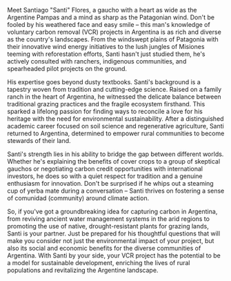 Meet Santiago "Santi" Flores, a gaucho with a heart as wide as the Argentine Pampas and a mind as sharp as the Patagonian wind. Don't be fooled by his weathered face and easy smile – this man's knowledge of voluntary carbon removal (VCR) projects in Argentina is as rich and diverse as the country's landscapes. From the windswept plains of Patagonia with their innovative wind energy initiatives to the lush jungles of Misiones teeming with reforestation efforts, Santi hasn't just studied them, he's actively consulted with ranchers, indigenous communities, and spearheaded pilot projects on the ground.

His expertise goes beyond dusty textbooks. Santi's background is a tapestry woven from tradition and cutting-edge science. Raised on a family ranch in the heart of Argentina, he witnessed the delicate balance between traditional grazing practices and the fragile ecosystem firsthand. This sparked a lifelong passion for finding ways to reconcile a love for his heritage with the need for environmental sustainability. After a distinguished academic career focused on soil science and regenerative agriculture, Santi returned to Argentina, determined to empower rural communities to become stewards of their land. 

Santi's strength lies in his ability to bridge the gap between different worlds.  Whether he's explaining the benefits of cover crops to a group of skeptical gauchos or negotiating carbon credit opportunities with international investors, he does so with a quiet respect for tradition and a genuine enthusiasm for innovation. Don't be surprised if he whips out a steaming cup of yerba mate during a conversation – Santi thrives on fostering a sense of comunidad (community) around climate action. 

So, if you've got a groundbreaking idea for capturing carbon in Argentina, from reviving ancient water management systems in the arid regions to promoting the use of native, drought-resistant plants for grazing lands, Santi is your partner. Just be prepared for his thoughtful questions that will make you consider not just the environmental impact of your project, but also its social and economic benefits for the diverse communities of Argentina. With Santi by your side, your VCR project has the potential to be a model for sustainable development, enriching the lives of rural populations and revitalizing the Argentine landscape. 
